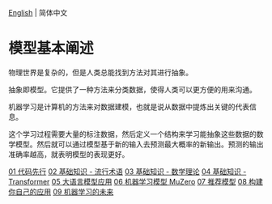 [English](./index.md) | 简体中文

# 模型基本阐述

物理世界是复杂的，但是人类总能找到方法对其进行抽象。

抽象即模型。它提供了一种方法来分类数据，使得人类可以更方便的用来沟通。

机器学习是计算机的方法来对数据建模，也就是说从数据中提炼出关键的代表信息。

这个学习过程需要大量的标注数据，然后定义一个结构来学习能抽象这些数据的数学模型。然后就可以通过模型基于新的输入去预测最大概率的新输出。预测的输出准确率越高，就表明模型的表现更好。

[01 代码先行](./01/index_zh-CN.md)
[02 基础知识 - 流行术语](./02/index_zh-CN.md)
[03 基础知识 - 数学理论](./03/index_zh-CN.md)
[04 基础知识 - Transformer](./04/index_zh-CN.md)
[05 大语言模型应用](./05/index_zh-CN.md)
[06 机器学习模型 MuZero](./06/index_zh-CN.md)
[07 推荐模型](./07/index_zh-CN.md)
[08 构建你自己的应用](./08/index_zh-CN.md)
[09 机器学习的未来](./09/index_zh-CN.md)
